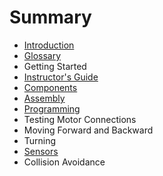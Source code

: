 # Summary

* [Introduction](README.md)
* [Glossary](glossary.md)
* Getting Started
* [Instructor's Guide](instructors-guide.md)
* [Components](components.md)
* [Assembly](assembly.md)
* [Programming](programming.md)
* Testing Motor Connections
* Moving Forward and Backward
* Turning
* [Sensors](sensors.md)
* Collision Avoidance


